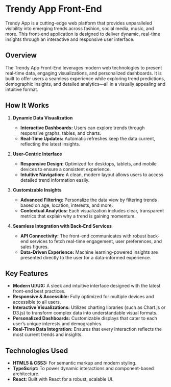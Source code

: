 # Trendy App Front-End

Trendy App is a cutting-edge web platform that provides unparalleled visibility into emerging trends across fashion, social media, music, and more. This front-end application is designed to deliver dynamic, real-time insights through an interactive and responsive user interface.

## Overview

The Trendy App Front-End leverages modern web technologies to present real-time data, engaging visualizations, and personalized dashboards. It is built to offer users a seamless experience while exploring trend predictions, demographic insights, and detailed analytics—all in a visually appealing and intuitive format.

## How It Works

1. **Dynamic Data Visualization**  
   - **Interactive Dashboards:** Users can explore trends through responsive graphs, tables, and charts.
   - **Real-Time Updates:** Automatic refreshes keep the data current, reflecting the latest insights.

2. **User-Centric Interface**  
   - **Responsive Design:** Optimized for desktops, tablets, and mobile devices to ensure a consistent experience.
   - **Intuitive Navigation:** A clean, modern layout allows users to access detailed trend information easily.

3. **Customizable Insights**  
   - **Advanced Filtering:** Personalize the data view by filtering trends based on age, location, interests, and more.
   - **Contextual Analytics:** Each visualization includes clear, transparent metrics that explain why a trend is gaining momentum.

4. **Seamless Integration with Back-End Services**  
   - **API Connectivity:** The front-end communicates with robust back-end services to fetch real-time engagement, user preferences, and sales figures.
   - **Data-Driven Experience:** Machine learning-powered insights are presented directly to the user for a data-informed experience.

## Key Features

- **Modern UI/UX:** A sleek and intuitive interface designed with the latest front-end best practices.
- **Responsive & Accessible:** Fully optimized for multiple devices and accessible to all users.
- **Interactive Visualizations:** Utilizes charting libraries (such as Chart.js or D3.js) to transform complex data into understandable visual formats.
- **Personalized Dashboards:** Customizable displays that cater to each user’s unique interests and demographics.
- **Real-Time Data Integration:** Ensures that every interaction reflects the most current trends and insights.

## Technologies Used

- **HTML5 & CSS3:** For semantic markup and modern styling.
- **TypeScript:** To power dynamic interactions and component-based architecture.
- **React:** Built with React for a robust, scalable UI.
